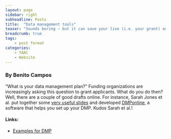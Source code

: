 ```yaml
---
layout: page
sidebar: right
subheadline: Posts
title:  "Data management tools"
teaser: "Sounds boring – but it can save your live (i.e. your grant) one day – A data management plan tool"
breadcrumb: true
tags:
    - post format
categories:
    - YAAC
    - Website
---
```


### By Benito Campos   

“What is your data management plan?” Funding organizations are increasingly asking this question to grant applicants. What do you do then? Well, there are a couple of good drafts online. For instance, Sarah Jones et al. put together some [very useful slides](http://de.slideshare.net/DCC-info/supporting-data-m) and developed [DMPonline](https://dmponline.dcc.ac.uk/), a software that helps you set up your DMP. Kudos Sarah et al.!

#### Links: 
- [Examples for DMP](http://www.dcc.ac.uk/resources/data-management-plans/guidance-examples)

